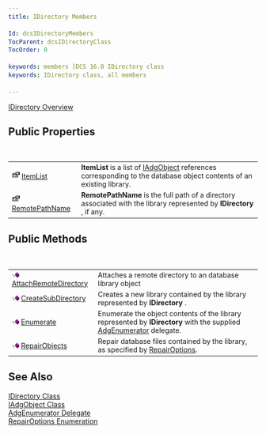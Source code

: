 ```yaml
---
title: IDirectory Members

Id: dcsIDirectoryMembers
TocParent: dcsIDirectoryClass
TocOrder: 0

keywords: members [DCS 16.0 IDirectory class
keywords: IDirectory class, all members

---
```


[IDirectory Overview](idirectory-class.html) 

## Public Properties
<br />


|      |      |
| ---- | ---- |
| <img alt="public property" src="images/property.bmp" width="16" height="16" border="0" /> [ ItemList](idirectory-class-item-list-property.html) | **ItemList** is a list of [IAdgObject](iadg-object-class.html) references corresponding to the database object contents of an existing library. |
| <img alt="public property" src="images/property.bmp" width="16" height="16" border="0" /> [ RemotePathName](idirectory-class-remote-path-name-property.html) | **RemotePathName** is the full path of a directory associated with the library represented by **IDirectory** , if any. |



## Public Methods

<br />


|      |      |
| ---- | ---- |
| <img alt="public property" src="images/public-method.gif" x-maintain-ratio="TRUE" width="15" height="11" border="0" /> [ AttachRemoteDirectory](idirectory-class-attach-remote-directory-method.html) | Attaches a remote directory to an database library object |
| <img alt="public property" src="images/public-method.gif" x-maintain-ratio="TRUE" width="15" height="11" border="0" /> [ CreateSubDirectory](idirectory-class-create-subdirectory-method.html) | Creates a new library contained by the library represented by **IDirectory** . |
| <img alt="public property" src="images/public-method.gif" x-maintain-ratio="TRUE" width="15" height="11" border="0" /> [Enumerate](idirectory-class-enumerate-method.html) | Enumerate the object contents of the library represented by **IDirectory** with the supplied [AdgEnumerator](adg-enumerator-delegate.html) delegate. |
| <img alt="public property" src="images/public-method.gif" x-maintain-ratio="TRUE" width="15" height="11" border="0" /> [RepairObjects](idirectory-class-repair-objects-method.html) | Repair database files contained by the library, as specified by [ RepairOptions](repair-options-enumeration.html). |



## See Also


[IDirectory Class](idirectory-class.html)
      <br />
[IAdgObject Class](iadg-object-class.html)
      <br />
[AdgEnumerator Delegate](adg-enumerator-delegate.html)
      <br />
[RepairOptions Enumeration](repair-options-enumeration.html)

